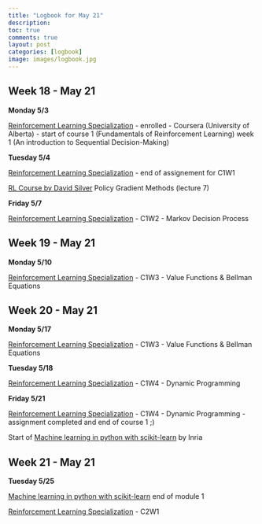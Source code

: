 ```yaml
---
title: "Logbook for May 21"
description: 
toc: true
comments: true
layout: post
categories: [logbook]
image: images/logbook.jpg
---
```




## Week 18 - May 21

**Monday 5/3**

[Reinforcement Learning Specialization](/guillaume_blog/blog/reinforcement-learning-specialization-coursera.html) - enrolled - Coursera (University of Alberta) - start of course 1 (Fundamentals of Reinforcement Learning) week 1 (An introduction to Sequential Decision-Making)

**Tuesday 5/4**

[Reinforcement Learning Specialization](/guillaume_blog/blog/reinforcement-learning-specialization-coursera.html) - end of assignement for C1W1

[RL Course by David Silver](/guillaume_blog/blog/Introduction-to-Reinforcement-Learning-with-David-Silver.html) Policy Gradient Methods (lecture 7)

**Friday 5/7**

[Reinforcement Learning Specialization](/guillaume_blog/blog/reinforcement-learning-specialization-coursera.html) - C1W2 - Markov Decision Process

## Week 19 - May 21

**Monday 5/10**

[Reinforcement Learning Specialization](/guillaume_blog/blog/reinforcement-learning-specialization-coursera.html) - C1W3 - Value Functions & Bellman Equations



## Week 20 - May 21

**Monday 5/17**

[Reinforcement Learning Specialization](/guillaume_blog/blog/reinforcement-learning-specialization-coursera.html) - C1W3 - Value Functions & Bellman Equations

**Tuesday 5/18**

[Reinforcement Learning Specialization](/guillaume_blog/blog/reinforcement-learning-specialization-coursera.html) - C1W4 - Dynamic Programming

**Friday 5/21**

[Reinforcement Learning Specialization](/guillaume_blog/blog/reinforcement-learning-specialization-coursera.html) - C1W4 - Dynamic Programming - assignment completed and end of course 1 ;)

Start of [Machine learning in python with scikit-learn](/guillaume_blog/blog/Machine-learning-in-python-with-scikit-learn.html) by Inria



## Week 21 - May 21

**Tuesday 5/25**

[Machine learning in python with scikit-learn](/guillaume_blog/blog/Machine-learning-in-python-with-scikit-learn.html) end of module 1

[Reinforcement Learning Specialization](/guillaume_blog/blog/reinforcement-learning-specialization-coursera.html) - C2W1
